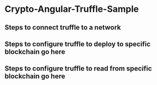 # Crypto-Angular-Truffle-Sample

## Steps to connect truffle to a network

## Steps to configure truffle to deploy to specific blockchain go here

## Steps to configure truffle to read from specific blockchain go here